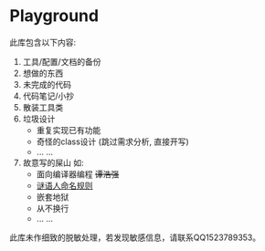 # Playground

此库包含以下内容:

1. 工具/配置/文档的备份
2. 想做的东西
3. 未完成的代码
4. 代码笔记/小抄
5. 散装工具类
6. 垃圾设计
    - 重复实现已有功能
    - 奇怪的class设计 (跳过需求分析, 直接开写)
    - ... ...
7. 故意写的屎山 如:
    - 面向编译器编程 ~~谭浩强~~
    - [谜语人命名规则](https://zh.javascript.info/ninja-code)
    - 嵌套地狱
    - 从不换行
    - ... ...

此库未作细致的脱敏处理，若发现敏感信息，请联系QQ1523789353。
